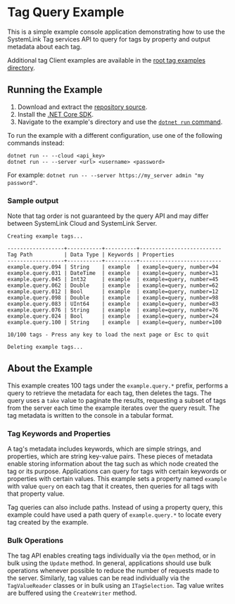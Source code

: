 Tag Query Example
=================

This is a simple example console application demonstrating how to use the
SystemLink Tag services API to query for tags by property and output metadata
about each tag.

Additional tag Client examples are available in the [root tag examples directory](..).

Running the Example
-------------------

1. Download and extract the [repository source](https://github.com/ni/systemlink-client-docs/archive/master.zip).
2. Install the [.NET Core SDK](https://dotnet.microsoft.com/download/dotnet-core).
3. Navigate to the example's directory and use the [`dotnet run` command](https://docs.microsoft.com/en-us/dotnet/core/tools/dotnet-run?tabs=netcore21).

To run the example with a different configuration, use one of the following
commands instead:

```
dotnet run -- --cloud <api_key>
dotnet run -- --server <url> <username> <password>
```

For example: `dotnet run -- --server https://my_server admin "my password"`.

### Sample output

Note that tag order is not guaranteed by the query API and may differ between
SystemLink Cloud and SystemLink Server.

```
Creating example tags...

------------------+-----------+----------+--------------------------
Tag Path          | Data Type | Keywords | Properties
------------------+-----------+----------+--------------------------
example.query.094 | String    | example  | example=query, number=94
example.query.031 | DateTime  | example  | example=query, number=31
example.query.045 | Int32     | example  | example=query, number=45
example.query.062 | Double    | example  | example=query, number=62
example.query.012 | Bool      | example  | example=query, number=12
example.query.098 | Double    | example  | example=query, number=98
example.query.083 | UInt64    | example  | example=query, number=83
example.query.076 | String    | example  | example=query, number=76
example.query.024 | Bool      | example  | example=query, number=24
example.query.100 | String    | example  | example=query, number=100

10/100 tags - Press any key to load the next page or Esc to quit

Deleting example tags...
```

About the Example
-----------------

This example creates 100 tags under the `example.query.*` prefix, performs a
query to retrieve the metadata for each tag, then deletes the tags. The query
uses a `take` value to paginate the results, requesting a subset of tags from
the server each time the example iterates over the query result. The tag
metadata is written to the console in a tabular format.

### Tag Keywords and Properties

A tag's metadata includes keywords, which are simple strings, and properties,
which are string key-value pairs. These pieces of metadata enable storing
information about the tag such as which node created the tag or its purpose.
Applications can query for tags with certain keywords or properties with certain
values. This example sets a property named `example` with value `query` on each
tag that it creates, then queries for all tags with that property value.

Tag queries can also include paths. Instead of using a property query, this
example could have used a path query of `example.query.*` to locate every tag
created by the example.

### Bulk Operations

The tag API enables creating tags individually via the `Open` method, or in bulk
using the `Update` method. In general, applications should use bulk operations
whenever possible to reduce the number of requests made to the server.
Similarly, tag values can be read individually via the `TagValueReader` classes
or in bulk using an `ITagSelection`. Tag value writes are buffered using the
`CreateWriter` method.
